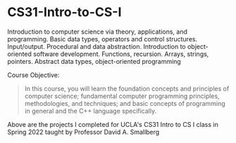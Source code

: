 # CS31-Intro-to-CS-I

Introduction to computer science via theory, applications, and programming. Basic data types, operators and control structures. Input/output. Procedural and data abstraction. Introduction to object-oriented software development. Functions, recursion. Arrays, strings, pointers. Abstract data types, object-oriented programming

Course Objective:
>In this course, you will learn the foundation concepts and principles of computer science; fundamental computer programming principles, methodologies, and techniques; and basic concepts of programming in general and the C++ language specifically.

Above are the projects I completed for UCLA's CS31 Intro to CS I class in Spring 2022 taught by Professor David A. Smallberg
